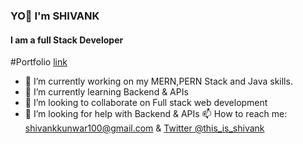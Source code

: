 ### YO👋 I'm SHIVANK
#### I am a full Stack Developer   
#Portfolio [link](https://portfolio-shivank.vercel.app/)
- 🔭 I’m currently working on my MERN,PERN Stack and Java skills.
- 🌱 I’m currently learning Backend & APIs
- 👯 I’m looking to collaborate on Full stack web development
- 🤔 I’m looking for help with Backend & APIs
📫 How to reach me: [shivankkunwar100@gmail.com](mailto:shivankkunwar100@gmail.com) & [Twitter @this_is_shivank](https://twitter.com/this_is_shivank)

<!--
**shivankkunwar/shivankkunwar** is a ✨ _special_ ✨ repository because its `README.md` (this file) appears on your GitHub profile.

Here are some ideas to get you started:

- 🔭 I’m currently working on ...
- 🌱 I’m currently learning ...
- 👯 I’m looking to collaborate on ...
- 🤔 I’m looking for help with ...
- 💬 Ask me about ...
- 📫 How to reach me: ...
- 😄 Pronouns: ...
- ⚡ Fun fact: ...
-->
